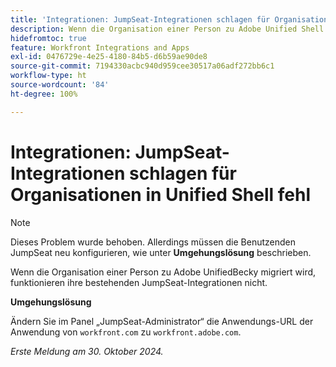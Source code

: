 ```yaml
---
title: 'Integrationen: JumpSeat-Integrationen schlagen für Organisationen in Unified Shell fehl'
description: Wenn die Organisation einer Person zu Adobe Unified Shell migriert wird, funktionieren ihre bestehenden JumpSeat-Integrationen nicht.
hidefromtoc: true
feature: Workfront Integrations and Apps
exl-id: 0476729e-4e25-4180-84b5-d6b59ae90de8
source-git-commit: 7194330acbc940d959cee30517a06adf272bb6c1
workflow-type: ht
source-wordcount: '84'
ht-degree: 100%

---
```


# Integrationen: JumpSeat-Integrationen schlagen für Organisationen in Unified Shell fehl

>[!NOTE]
>
>Dieses Problem wurde behoben. Allerdings müssen die Benutzenden JumpSeat neu konfigurieren, wie unter **Umgehungslösung** beschrieben.

Wenn die Organisation einer Person zu Adobe UnifiedBecky migriert wird, funktionieren ihre bestehenden JumpSeat-Integrationen nicht.

**Umgehungslösung**

Ändern Sie im Panel „JumpSeat-Administrator“ die Anwendungs-URL der Anwendung von `workfront.com` zu `workfront.adobe.com`.

_Erste Meldung am 30. Oktober 2024._
